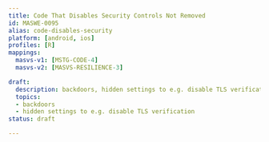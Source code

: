 ```yaml
---
title: Code That Disables Security Controls Not Removed
id: MASWE-0095
alias: code-disables-security
platform: [android, ios]
profiles: [R]
mappings:
  masvs-v1: [MSTG-CODE-4]
  masvs-v2: [MASVS-RESILIENCE-3]

draft:
  description: backdoors, hidden settings to e.g. disable TLS verification
  topics:
  - backdoors
  - hidden settings to e.g. disable TLS verification
status: draft

---
```


